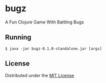 # bugz

A Fun Clojure Game With Battling Bugs

## Running

    $ java -jar bugz-0.1.0-standalone.jar [args]

## License

Distributed under the [MIT License](http://opensource.org/licenses/MIT)

